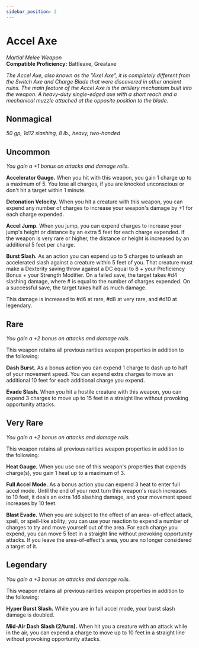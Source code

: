 ```yaml
---
sidebar_position: 2
---
```


# Accel Axe

*Martial Melee Weapon*  
**Compatible Proficiency:** Battleaxe, Greataxe

*The Accel Axe, also known as the "Axel Axe", it is completely different from the Switch Axe and Charge Blade that were discovered in other ancient ruins. The main feature of the Accel Axe is the artillery mechanism built into the weapon. A heavy-duty single-edged axe with a short reach and a mechanical muzzle attached at the opposite position to the blade.*

## Nonmagical

*50 gp, 1d12 slashing, 8 lb., heavy, two-handed*

## Uncommon

*You gain a +1 bonus on attacks and damage rolls.*

**Accelerator Gauge.** When you hit with this weapon, you gain 1 charge up to a maximum of 5. You lose all charges, if you are knocked unconscious or don't hit a target within 1 minute.

**Detonation Velocity.** When you hit a creature with this weapon, you can expend any number of charges to increase your weapon's damage by +1 for each charge expended.

**Accel Jump.** When you jump, you can expend charges to increase your jump's height or distance by an extra 5 feet for each charge expended. If the weapon is very rare or higher, the distance or height is increased by an additional 5 feet per charge.

**Burst Slash.** As an action you can expend up to 5 charges to unleash an accelerated slash against a creature within 5 feet of you. That creature must make a Dexterity saving throw against a DC equal to 8 + your Proficiency Bonus + your Strength Modifier. On a failed save, the target takes #d4 slashing damage, where # is equal to the number of charges expended. On a successful save, the target takes half as much damage.

This damage is increased to #d6 at rare, #d8 at very rare, and #d10 at legendary.

## Rare

*You gain a +2 bonus on attacks and damage rolls.*

This weapon retains all previous rarities weapon properties in addition to the following:

**Dash Burst.** As a bonus action you can expend 1 charge to dash up to half of your movement speed. You can expend extra charges to move an additional 10 feet for each additional charge you expend.

**Evade Slash.** When you hit a hostile creature with this weapon, you can expend 3 charges to move up to 15 feet in a straight line without provoking opportunity attacks.

## Very Rare

*You gain a +2 bonus on attacks and damage rolls.*

This weapon retains all previous rarities weapon properties in addition to the following:

**Heat Gauge.** When you use one of this weapon's properties that expends charge(s), you gain 1 heat up to a maximum of 3.

**Full Accel Mode.** As a bonus action you can expend 3 heat to enter full accel mode. Until the end of your next turn this weapon's reach increases to 10 feet, it deals an extra 1d6 slashing damage, and your movement speed increases by 10 feet.

**Blast Evade.** When you are subject to the effect of an area- of-effect attack, spell, or spell-like ability; you can use your reaction to expend a number of charges to try and move yourself out of the area. For each charge you expend, you can move 5 feet in a straight line without provoking opportunity attacks. If you leave the area-of-effect's area, you are no longer considered a target of it.

## Legendary

*You gain a +3 bonus on attacks and damage rolls.*

This weapon retains all previous rarities weapon properties in addition to the following:

**Hyper Burst Slash.** While you are in full accel mode, your burst slash damage is doubled.

**Mid-Air Dash Slash (2/turn).** When hit you a creature with an attack while in the air, you can expend a charge to move up to 10 feet in a straight line without provoking opportunity attacks.
